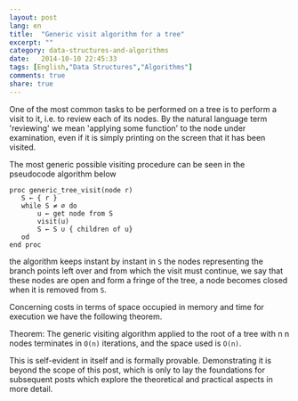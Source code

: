 ```yaml
---
layout: post
lang: en
title:  "Generic visit algorithm for a tree"
excerpt: ""
category: data-structures-and-algorithms
date:   2014-10-10 22:45:33
tags: [English,"Data Structures","Algorithms"]
comments: true
share: true
---
```


One of the most common tasks to be performed on a tree is to perform a visit to it, i.e. to review each of its nodes. By the natural language term 'reviewing' we mean 'applying some function' to the node under examination, even if it is simply printing on the screen that it has been visited.

The most generic possible visiting procedure can be seen in the pseudocode algorithm below

```
proc generic_tree_visit(node r)
   S ← { r }
   while S ≠ ∅ do
       u ← get node from S
       visit(u)
       S ← S ∪ { children of u}
   od
end proc
```

the algorithm keeps instant by instant in `S` the nodes representing the branch points left over and from which the visit must continue, we say that these nodes are open and form a fringe of the tree, a node becomes closed when it is removed from `S`.

Concerning costs in terms of space occupied in memory and time for execution we have the following theorem.

Theorem: The generic visiting algorithm applied to the root of a tree with n n nodes terminates in `O(n)` iterations, and the space used is `O(n)`.

This is self-evident in itself and is formally provable. Demonstrating it is beyond the scope of this post, which is only to lay the foundations for subsequent posts which explore the theoretical and practical aspects in more detail.